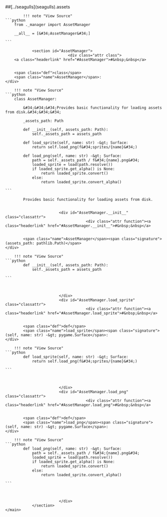<div>
                ##[../seagulls](seagulls).assets
            
            !!! note "View Source"
    ```python
        from ._manager import AssetManager

        __all__ = [&#34;AssetManager&#34;]

    ```

                <section id="AssetManager">
                                <div class="attr class">
        <a class="headerlink" href="#AssetManager">#&nbsp;&nbsp</a>

        
        <span class="def">class</span>
        <span class="name">AssetManager</span>:
    </div>

        !!! note "View Source"
    ```python
        class AssetManager:

            &#34;&#34;&#34;Provides basic functionality for loading assets from disk.&#34;&#34;&#34;

            _assets_path: Path

            def __init__(self, assets_path: Path):
                self._assets_path = assets_path

            def load_sprite(self, name: str) -&gt; Surface:
                return self.load_png(f&#34;sprites/{name}&#34;)

            def load_png(self, name: str) -&gt; Surface:
                path = self._assets_path / f&#34;{name}.png&#34;
                loaded_sprite = load(path.resolve())
                if loaded_sprite.get_alpha() is None:
                    return loaded_sprite.convert()
                else:
                    return loaded_sprite.convert_alpha()

    ```

            Provides basic functionality for loading assets from disk.


                            <div id="AssetManager.__init__" class="classattr">
                                        <div class="attr function"><a class="headerlink" href="#AssetManager.__init__">#&nbsp;&nbsp</a>

        
            <span class="name">AssetManager</span><span class="signature">(assets_path: pathlib.Path)</span>
    </div>

        !!! note "View Source"
    ```python
            def __init__(self, assets_path: Path):
                self._assets_path = assets_path

    ```

    

                            </div>
                            <div id="AssetManager.load_sprite" class="classattr">
                                        <div class="attr function"><a class="headerlink" href="#AssetManager.load_sprite">#&nbsp;&nbsp</a>

        
            <span class="def">def</span>
            <span class="name">load_sprite</span><span class="signature">(self, name: str) -&gt; pygame.Surface</span>:
    </div>

        !!! note "View Source"
    ```python
            def load_sprite(self, name: str) -&gt; Surface:
                return self.load_png(f&#34;sprites/{name}&#34;)

    ```

    

                            </div>
                            <div id="AssetManager.load_png" class="classattr">
                                        <div class="attr function"><a class="headerlink" href="#AssetManager.load_png">#&nbsp;&nbsp</a>

        
            <span class="def">def</span>
            <span class="name">load_png</span><span class="signature">(self, name: str) -&gt; pygame.Surface</span>:
    </div>

        !!! note "View Source"
    ```python
            def load_png(self, name: str) -&gt; Surface:
                path = self._assets_path / f&#34;{name}.png&#34;
                loaded_sprite = load(path.resolve())
                if loaded_sprite.get_alpha() is None:
                    return loaded_sprite.convert()
                else:
                    return loaded_sprite.convert_alpha()

    ```

    

                            </div>
                </section>
    </main>
<script>
    function escapeHTML(html) {
        return document.createElement('div').appendChild(document.createTextNode(html)).parentNode.innerHTML;
    }

    const originalContent = document.querySelector("main.pdoc");
    let currentContent = originalContent;

    function setContent(innerHTML) {
        let elem;
        if (innerHTML) {
            elem = document.createElement("main");
            elem.classList.add("pdoc");
            elem.innerHTML = innerHTML;
        } else {
            elem = originalContent;
        }
        if (currentContent !== elem) {
            currentContent.replaceWith(elem);
            currentContent = elem;
        }
    }

    function getSearchTerm() {
        return (new URL(window.location)).searchParams.get("search");
    }

    const searchBox = document.querySelector(".pdoc input[type=search]");
    searchBox.addEventListener("input", function () {
        let url = new URL(window.location);
        if (searchBox.value.trim()) {
            url.hash = "";
            url.searchParams.set("search", searchBox.value);
        } else {
            url.searchParams.delete("search");
        }
        history.replaceState("", "", url.toString());
        onInput();
    });
    window.addEventListener("popstate", onInput);


    let search, searchErr;

    async function initialize() {
        try {
            search = await new Promise((resolve, reject) => {
                const script = document.createElement("script");
                script.type = "text/javascript";
                script.async = true;
                script.onload = () => resolve(window.pdocSearch);
                script.onerror = (e) => reject(e);
                script.src = "../search.js";
                document.getElementsByTagName("head")[0].appendChild(script);
            });
        } catch (e) {
            console.error("Cannot fetch pdoc search index");
            searchErr = "Cannot fetch search index.";
        }
        onInput();

        document.querySelector("nav.pdoc").addEventListener("click", e => {
            if (e.target.hash) {
                searchBox.value = "";
                searchBox.dispatchEvent(new Event("input"));
            }
        });
    }

    function onInput() {
        setContent((() => {
            const term = getSearchTerm();
            if (!term) {
                return null
            }
            if (searchErr) {
                return `<h3>Error: ${searchErr}</h3>`
            }
            if (!search) {
                return "<h3>Searching...</h3>"
            }

            window.scrollTo({top: 0, left: 0, behavior: 'auto'});

            const results = search(term);

            let html;
            if (results.length === 0) {
                html = `No search results for '${escapeHTML(term)}'.`
            } else {
                html = `<h4>${results.length} search result${results.length > 1 ? "s" : ""} for '${escapeHTML(term)}'.</h4>`;
            }
            for (let result of results.slice(0, 10)) {
                let doc = result.doc;
                let url = `../${doc.modulename.replaceAll(".", "/")}.html`;
                if (doc.qualname) {
                    url += `#${doc.qualname}`;
                }

                let heading;
                switch (result.doc.type) {
                    case "function":
                        heading = `<span class="def">${doc.funcdef}</span> <span class="name">${doc.fullname}</span><span class="signature">(${doc.parameters.join(", ")})</span>`;
                        break;
                    case "class":
                        heading = `<span class="def">class</span> <span class="name">${doc.fullname}</span>`;
                        break;
                    default:
                        heading = `<span class="name">${doc.fullname}</span>`;
                        break;
                }
                html += `
                        <section class="search-result">
                        <a href="${url}" class="attr ${doc.type}">${heading}</a>
                        <div class="docstring">${doc.doc}</div>
                        </section>
                    `;

            }
            return html;
        })());
    }

    if (getSearchTerm()) {
        initialize();
        searchBox.value = getSearchTerm();
        onInput();
    } else {
        searchBox.addEventListener("focus", initialize, {once: true});
    }

    searchBox.addEventListener("keydown", e => {
        if (["ArrowDown", "ArrowUp", "Enter"].includes(e.key)) {
            let focused = currentContent.querySelector(".search-result.focused");
            if (!focused) {
                currentContent.querySelector(".search-result").classList.add("focused");
            } else if (
                e.key === "ArrowDown"
                && focused.nextElementSibling
                && focused.nextElementSibling.classList.contains("search-result")
            ) {
                focused.classList.remove("focused");
                focused.nextElementSibling.classList.add("focused");
                focused.nextElementSibling.scrollIntoView({
                    behavior: "smooth",
                    block: "nearest",
                    inline: "nearest"
                });
            } else if (
                e.key === "ArrowUp"
                && focused.previousElementSibling
                && focused.previousElementSibling.classList.contains("search-result")
            ) {
                focused.classList.remove("focused");
                focused.previousElementSibling.classList.add("focused");
                focused.previousElementSibling.scrollIntoView({
                    behavior: "smooth",
                    block: "nearest",
                    inline: "nearest"
                });
            } else if (
                e.key === "Enter"
            ) {
                focused.querySelector("a").click();
            }
        }
    });
</script></div>